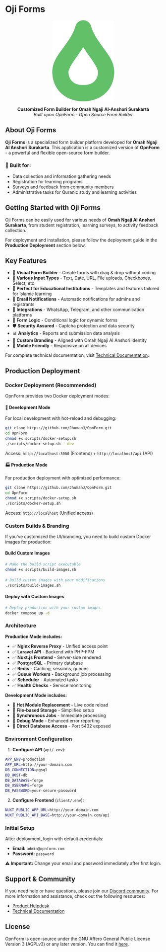 # Oji Forms

<p align="center">
<img src="client/public/img/logo.png" alt="Oji Forms Logo" width="200">
</p>

<p align="center">
<strong>Customized Form Builder for Omah Ngaji Al-Anshori Surakarta</strong><br>
<em>Built upon OpnForm - Open Source Form Builder</em>
</p>


## About Oji Forms

**Oji Forms** is a specialized form builder platform developed for **Omah Ngaji Al Anshori Surakarta**. This application is a customized version of **OpnForm** - a powerful and flexible open-source form builder.

### 🏢 Built for:
- Data collection and information gathering needs
- Registration for learning programs
- Surveys and feedback from community members
- Administrative tasks for Quranic study and learning activities

## Getting Started with Oji Forms

Oji Forms can be easily used for various needs of **Omah Ngaji Al Anshori Surakarta**, from student registration, learning surveys, to activity feedback collection.

For deployment and installation, please follow the deployment guide in the **Production Deployment** section below.

## Key Features

-   🚀 **Visual Form Builder** - Create forms with drag & drop without coding
-   📝 **Various Input Types** - Text, Date, URL, File uploads, Checkboxes, Select, etc.
-   🏫 **Perfect for Educational Institutions** - Templates and features tailored for Islamic learning
-   📧 **Email Notifications** - Automatic notifications for admins and registrants
-   💬 **Integrations** - WhatsApp, Telegram, and other communication platforms
-   🧠 **Form Logic** - Conditional logic for dynamic forms
-   🛡️ **Security Assured** - Captcha protection and data security
-   📊 **Analytics** - Reports and submission data analysis
-   🎨 **Custom Branding** - Aligned with Omah Ngaji Al Anshori identity
-   📱 **Mobile Friendly** - Responsive on all devices

For complete technical documentation, visit [Technical Documentation](https://docs.opnform.com).

## Production Deployment

### Docker Deployment (Recommended)

OpnForm provides two Docker deployment modes:

#### 🚀 Development Mode
For local development with hot-reload and debugging:
```bash
git clone https://github.com/JhumanJ/OpnForm.git
cd OpnForm
chmod +x scripts/docker-setup.sh
./scripts/docker-setup.sh --dev
```
Access: `http://localhost:3000` (Frontend) + `http://localhost/api` (API)

#### 🏭 Production Mode
For production deployment with optimized performance:
```bash
git clone https://github.com/JhumanJ/OpnForm.git
cd OpnForm
chmod +x scripts/docker-setup.sh
./scripts/docker-setup.sh
```
Access: `http://localhost` (Unified access)

### Custom Builds & Branding

If you've customized the UI/branding, you need to build custom Docker images for production:

#### Build Custom Images
```bash
# Make the build script executable
chmod +x scripts/build-images.sh

# Build custom images with your modifications
./scripts/build-images.sh
```

#### Deploy with Custom Images
```bash
# Deploy production with your custom images
docker compose up -d
```

### Architecture

**Production Mode includes:**
- ✅ **Nginx Reverse Proxy** - Unified access point
- ✅ **Laravel API** - Backend with PHP-FPM
- ✅ **Nuxt.js Frontend** - Server-side rendered
- ✅ **PostgreSQL** - Primary database
- ✅ **Redis** - Caching, sessions, queues
- ✅ **Queue Workers** - Background job processing
- ✅ **Scheduler** - Automated tasks
- ✅ **Health Checks** - Service monitoring

**Development Mode includes:**
- 🔧 **Hot Module Replacement** - Live code reload
- 🔧 **File-based Storage** - Simplified setup
- 🔧 **Synchronous Jobs** - Immediate processing
- 🔧 **Debug Mode** - Enhanced error reporting
- 🔧 **Direct Database Access** - Port 5432 exposed

### Environment Configuration

1. **Configure API** (`api/.env`):
```bash
APP_ENV=production
APP_URL=http://your-domain.com
DB_CONNECTION=pgsql
DB_HOST=db
DB_DATABASE=forge
DB_USERNAME=forge
DB_PASSWORD=your-secure-password
```

2. **Configure Frontend** (`client/.env`):
```bash
NUXT_PUBLIC_APP_URL=http://your-domain.com
NUXT_PUBLIC_API_BASE=http://your-domain.com/api
```

### Initial Setup

After deployment, login with default credentials:
- **Email:** `admin@opnform.com`
- **Password:** `password`

⚠️ **Important:** Change your email and password immediately after first login.

## Support & Community

If you need help or have questions, please join our [Discord community](https://discord.gg/YTSjU2a9TS). For more information and assistance, check out the following resources:

-   [Product Helpdesk](https://help.opnform.com)
-   [Technical Documentation](https://docs.opnform.com)

## License

OpnForm is open-source under the GNU Affero General Public License Version 3 (AGPLv3) or any later version. You can find it [here](https://github.com/JhumanJ/OpnForm/blob/main/LICENSE).
